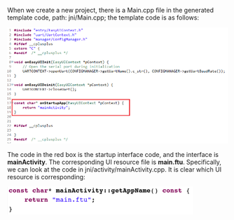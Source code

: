 When we create a new project, there is a Main.cpp file in the generated template code, path: jni/Main.cpp; the template code is as follows:

![](images/Screenshotfrom2018-06-06182629.png)

The code in the red box is the startup interface code, and the interface is **mainActivity**. The corresponding UI resource file is **main.ftu**. Specifically, we can look at the code in jni/activity/mainActivity.cpp. It is clear which UI resource is corresponding:

![](images/Screenshotfrom2018-06-06183808.png)

